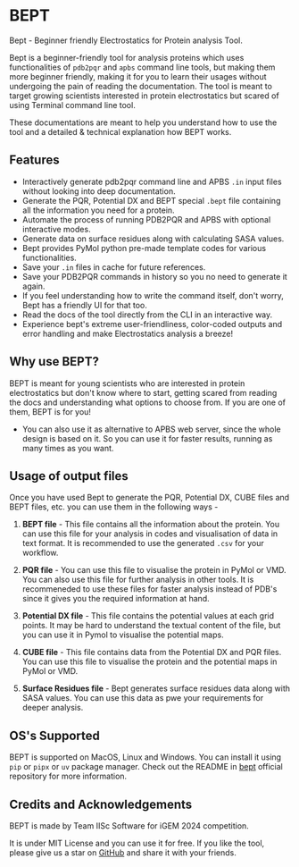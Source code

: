 # BEPT

Bept - Beginner friendly Electrostatics for Protein analysis Tool.

Bept is a beginner-friendly tool for analysis proteins which uses functionalities of `pdb2pqr` and `apbs` command line tools, but making them more beginner friendly, making it for you to learn their usages without undergoing the pain of reading the documentation. The tool is meant to target growing scientists interested in protein electrostatics but scared of using Terminal command line tool.

These documentations are meant to help you understand how to use the tool and a detailed & technical explanation how BEPT works.

## Features

- Interactively generate pdb2pqr command line and APBS `.in` input files without looking into deep documentation.
- Generate the PQR, Potential DX and BEPT special `.bept` file containing all the information you need for a protein.
- Automate the process of running PDB2PQR and APBS with optional interactive modes.
- Generate data on surface residues along with calculating SASA values.
- Bept provides PyMol python pre-made template codes for various functionalities.
- Save your `.in` files in cache for future references.
- Save your PDB2PQR commands in history so you no need to generate it again.
- If you feel understanding how to write the command itself, don't worry, Bept has a friendly UI for that too.
- Read the docs of the tool directly from the CLI in an interactive way.
- Experience bept's extreme user-friendliness, color-coded outputs and error handling and make Electrostatics analysis a breeze!

## Why use BEPT?

BEPT is meant for young scientists who are interested in protein electrostatics but don't know where to start, getting scared from reading the docs and understanding what options to choose from. If you are one of them, BEPT is for you!

- You can also use it as alternative to APBS web server, since the whole design is based on it. So you can use it for faster results, running as many times as you want.

## Usage of output files

Once you have used Bept to generate the PQR, Potential DX, CUBE files and BEPT files, etc. you can use them in the following ways -

1. **BEPT file** - This file contains all the information about the protein. You can use this file for your analysis in codes and visualisation of data in text format. It is recommended to use the generated `.csv` for your workflow.

2. **PQR file** - You can use this file to visualise the protein in PyMol or VMD. You can also use this file for further analysis in other tools. It is recommeneded to use these files for faster analysis instead of PDB's since it gives you the required information at hand.

3. **Potential DX file** - This file contains the potential values at each grid points. It may be hard to understand the textual content of the file, but you can use it in Pymol to visualise the potential maps.

4. **CUBE file** - This file contains data from the Potential DX and PQR files. You can use this file to visualise the protein and the potential maps in PyMol or VMD.

5. **Surface Residues file** - Bept generates surface residues data along with SASA values. You can use this data as pwe your requirements for deeper analysis.

## OS's Supported

BEPT is supported on MacOS, Linux and Windows. You can install it using `pip` or `pipx` or `uv` package manager. Check out the README in [bept](https://github.com/IISc-Software-iGEM/bept) official repository for more information.

## Credits and Acknowledgements

BEPT is made by Team IISc Software for iGEM 2024 competition.

It is under MIT License and you can use it for free. If you like the tool, please give us a star on [GitHub](https://github.com/IISc-Software-iGEM/bept) and share it with your friends.
